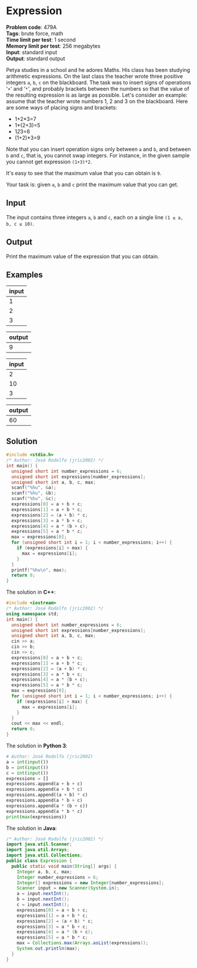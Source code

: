# Expression
**Problem code**: 479A  
**Tags**: brute force, math  
**Time limit per test**: 1 second  
**Memory limit per test**: 256 megabytes  
**Input**: standard input  
**Output**: standard output  

Petya studies in a school and he adores Maths. His class has been studying arithmetic expressions. On the last class the teacher wrote three positive integers `a`, `b`, `c` on the blackboard. The task was to insert signs of operations '`+`' and '`*`', and probably brackets between the numbers so that the value of the resulting expression is as large as possible. Let's consider an example: assume that the teacher wrote numbers 1, 2 and 3 on the blackboard. Here are some ways of placing signs and brackets:
* 1+2*3=7
* 1*(2+3)=5
* 1*2*3=6
* (1+2)*3=9

Note that you can insert operation signs only between `a` and `b`, and between `b` and `c`, that is, you cannot swap integers. For instance, in the given sample you cannot get expression `(1+3)*2`.

It's easy to see that the maximum value that you can obtain is `9`.

Your task is: given `a`, `b` and `c` print the maximum value that you can get.

## Input
The input contains three integers `a`, `b` and `c`, each on a single line `(1 ≤ a, b, c ≤ 10)`.

## Output
Print the maximum value of the expression that you can obtain.

## Examples
| input |
| :--- |
| 1 |
| 2 |
| 3 |

| output |
| :--- |
| 9 |

| input |
| :--- |
| 2 |
| 10 |
| 3 |

| output |
| :--- |
| 60 |

## Solution
```c
#include <stdio.h>
/* Author: José Rodolfo (jric2002) */
int main() {
  unsigned short int number_expressions = 6;
  unsigned short int expressions[number_expressions];
  unsigned short int a, b, c, max;
  scanf("%hu", &a);
  scanf("%hu", &b);
  scanf("%hu", &c);
  expressions[0] = a + b + c;
  expressions[1] = a + b * c;
  expressions[2] = (a + b) * c;
  expressions[3] = a * b + c;
  expressions[4] = a * (b + c);
  expressions[5] = a * b * c;
  max = expressions[0];
  for (unsigned short int i = 1; i < number_expressions; i++) {
    if (expressions[i] > max) {
      max = expressions[i];
    }
  }
  printf("%hu\n", max);
  return 0;
}
```

The solution in **C++**:
```cpp
#include <iostream>
/* Author: José Rodolfo (jric2002) */
using namespace std;
int main() {
  unsigned short int number_expressions = 6;
  unsigned short int expressions[number_expressions];
  unsigned short int a, b, c, max;
  cin >> a;
  cin >> b;
  cin >> c;
  expressions[0] = a + b + c;
  expressions[1] = a + b * c;
  expressions[2] = (a + b) * c;
  expressions[3] = a * b + c;
  expressions[4] = a * (b + c);
  expressions[5] = a * b * c;
  max = expressions[0];
  for (unsigned short int i = 1; i < number_expressions; i++) {
    if (expressions[i] > max) {
      max = expressions[i];
    }
  }
  cout << max << endl;
  return 0;
}
```

The solution in **Python 3**:
```python
# Author: José Rodolfo (jric2002)
a = int(input())
b = int(input())
c = int(input())
expressions = []
expressions.append(a + b + c)
expressions.append(a + b * c)
expressions.append((a + b) * c)
expressions.append(a * b + c)
expressions.append(a * (b + c))
expressions.append(a * b * c)
print(max(expressions))
```

The solution in **Java**:
```java
/* Author: José Rodolfo (jric2002) */
import java.util.Scanner;
import java.util.Arrays;
import java.util.Collections;
public class Expression {
  public static void main(String[] args) {
    Integer a, b, c, max;
    Integer number_expressions = 6;
    Integer[] expressions = new Integer[number_expressions];
    Scanner input = new Scanner(System.in);
    a = input.nextInt();
    b = input.nextInt();
    c = input.nextInt();
    expressions[0] = a + b + c;
    expressions[1] = a + b * c;
    expressions[2] = (a + b) * c;
    expressions[3] = a * b + c;
    expressions[4] = a * (b + c);
    expressions[5] = a * b * c;
    max = Collections.max(Arrays.asList(expressions));
    System.out.println(max);
  }
}
```